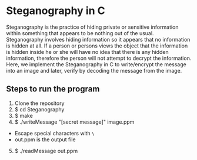 # Steganography in C
Steganography is the practice of hiding private or sensitive information within something that appears to be nothing out of the usual. Steganography involves hiding information so it appears that no information is hidden at all. If a person or persons views the object that the information is hidden inside he or she will have no idea that there is any hidden information, therefore the person will not attempt to decrypt the information.
Here, we implement the Steganography in C to write/encrypt the message into an image and later, verify by decoding the message from the image.

## Steps to run the program
1. Clone the repository
2. $ cd Steganography
3. $ make
4. $ ./writeMessage "[secret message]" image.ppm
  * Escape special characters with `\`
  * out.ppm is the output file
5. $ ./readMessage out.ppm 
